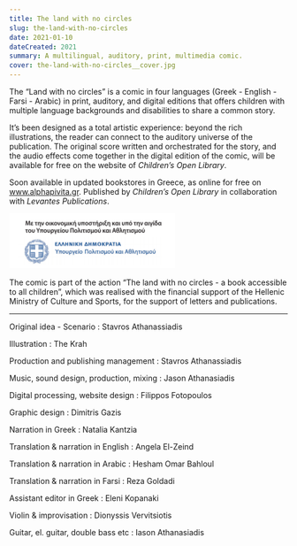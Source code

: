 ```yaml
---
title: The land with no circles
slug: the-land-with-no-circles
date: 2021-01-10
dateCreated: 2021
summary: A multilingual, auditory, print, multimedia comic.
cover: the-land-with-no-circles__cover.jpg
---
```



The “Land with no circles” is a comic in four languages (Greek - English - Farsi - Arabic) in print, auditory, and digital editions that offers children with multiple language backgrounds and disabilities to share a common story.

It’s been designed as a total artistic experience: beyond the rich illustrations, the reader can connect to the auditory universe of the publication. The original score written and orchestrated for the story, and the audio effects come together in the digital edition of the comic, will be available for free on the website of *Children’s Open Library*.

Soon available in updated bookstores in Greece, as online for free on www.alphapivita.gr. Published by *Children’s Open Library* in collaboration with *Levantes Publications*.

<img src="./logo_Ministry-of-Culture.png" alt="Με την οικονομική υποστήριξη του Υπουργείου Πολιτισμού και Αθλητισμού." width="300" />

The comic is part of the action “The land with no circles - a book accessible to all children”, which was realised with the financial support of the Hellenic Ministry of Culture and Sports, for the support of letters and publications.

***

Original idea - Scenario
: Stavros Athanassiadis

Illustration
: The Krah

Production and publishing management
: Stavros Athanassiadis

Music, sound design, production, mixing
: Jason Athanasiadis

Digital processing, website design
: Filippos Fotopoulos

Graphic design
: Dimitris Gazis

Narration in Greek
: Natalia Kantzia

Translation & narration in English
: Angela El-Zeind

Translation & narration in Arabic
: Hesham Omar Bahloul

Translation & narration in Farsi
: Reza Goldadi

Assistant editor in Greek
: Eleni Kopanaki

Violin & improvisation
: Dionyssis Vervitsiotis

Guitar, el. guitar, double bass etc
: Iason Athanasiadis